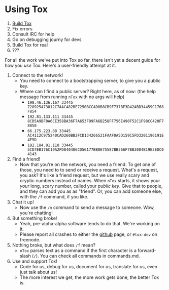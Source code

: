 # Using Tox
1. [Build Tox](/INSTALL.md)
2. Fix errors
3. Consult IRC for help
4. Go on debugging journy for devs
5. Build Tox for real
6. ???

For all the work we've put into Tox so far,
there isn't yet a decent guide for how you _use_
Tox. Here's a user-friendly attempt at it.

1. Connect to the network!
    + You need to connect to a bootstrapping server, to give you a public key.
    + Where can I find a public server? Right here, as of now:
      (the help message from running `nTox` with no args will help)
        + `198.46.136.167 33445 728925473812C7AAC482BE7250BCCAD0B8CB9F737BF3D42ABD34459C1768F854`
        + `192.81.133.111 33445 8CD5A9BF0A6CE358BA36F7A653F99FA6B258FF756E490F52C1F98CC420F78858`
        + `66.175.223.88 33445  AC4112C975240CAD260BB2FCD134266521FAAF0A5D159C5FD3201196191E4F5D`
        + `192.184.81.118 33445 5CD7EB176C19A2FD840406CD56177BB8E75587BB366F7BB3004B19E3EDC04143`
2. Find a friend!
    + Now that you're on the network, you need a friend. To get one of those,
       you need to to send or receive a request. What's a request, you ask?
       It's like a friend request, but we use really scary and cryptic numbers
       instead of names. When `nTox` starts, it shows your _your_ long, scary number,
       called your *public key*. Give that to people, and they can add you as
       as "friend". Or, you can add someone else, with the `/f` command, if you like.
3. Chat it up!
    + Now use the `/m` command to send a message to someone. Wow, you're chatting!
4. But something broke!
    + Yeah, pre-alpha-alpha software tends to do that. We're working on it.
    + Please report all crashes to either the [github](/) page, or `#tox-dev` on freenode.
5. Nothing broke, but what does `/f` mean?
    + `nTox` parses text as a command if the first character is a forward-slash (`/`).
      You can check all commands in commands.md.
6. Use and support Tox!
    + Code for us, debug for us, document for us, translate for us, even just talk about us!
    + The more interest we get, the more work gets done, the better Tox is.
